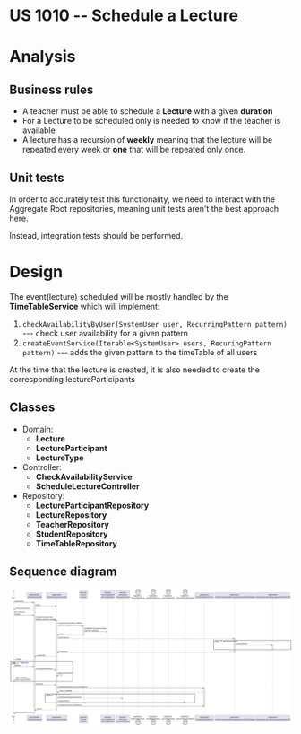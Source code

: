 US 1010 -- Schedule a Lecture
========================================================

# Analysis
## Business rules

- A teacher must be able to schedule a **Lecture** with a given **duration**
- For a Lecture to be scheduled only is needed to know if the teacher is available
- A lecture has a recursion of **weekly** meaning that the lecture will be repeated every week or 
**one** that will be repeated only once.



## Unit tests

In order to accurately test this functionality, we need to interact
with the Aggregate Root repositories, meaning unit tests aren't the best approach here.

Instead, integration tests should be performed.

# Design

The event(lecture) scheduled will be mostly handled by the **TimeTableService** which will implement:

1. `checkAvailabilityByUser(SystemUser user, RecurringPattern pattern)` --- check user availability for a given pattern
2. `createEventService(Iterable<SystemUser> users, RecuringPattern pattern)` --- adds the given pattern to the timeTable of all users

At the time that the lecture is created, it is also needed to create the corresponding lectureParticipants 


## Classes
- Domain:
    + **Lecture**
    + **LectureParticipant**
    + **LectureType**
- Controller:
    + **CheckAvailabilityService**
    + **ScheduleLectureController**
- Repository:
    + **LectureParticipantRepository**
    + **LectureRepository**
    + **TeacherRepository**
    + **StudentRepository**
    + **TimeTableRepository**


## Sequence diagram

![SD-US1010](./scheduleLectureSD.svg)
